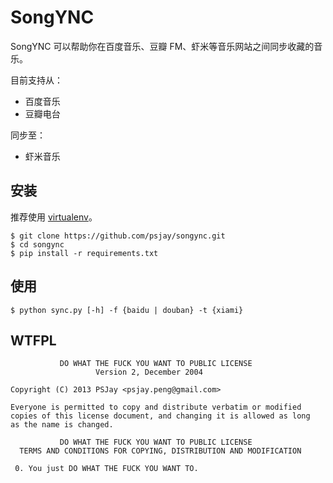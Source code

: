 # SongYNC

SongYNC 可以帮助你在百度音乐、豆瓣 FM、虾米等音乐网站之间同步收藏的音乐。

目前支持从：

- 百度音乐
- 豆瓣电台

同步至：

- 虾米音乐

## 安装

推荐使用 [virtualenv](http://www.virtualenv.org)。

    $ git clone https://github.com/psjay/songync.git
    $ cd songync
    $ pip install -r requirements.txt

## 使用

    $ python sync.py [-h] -f {baidu | douban} -t {xiami}

## WTFPL

               DO WHAT THE FUCK YOU WANT TO PUBLIC LICENSE
                       Version 2, December 2004

    Copyright (C) 2013 PSJay <psjay.peng@gmail.com>

    Everyone is permitted to copy and distribute verbatim or modified
    copies of this license document, and changing it is allowed as long
    as the name is changed.

               DO WHAT THE FUCK YOU WANT TO PUBLIC LICENSE
      TERMS AND CONDITIONS FOR COPYING, DISTRIBUTION AND MODIFICATION

     0. You just DO WHAT THE FUCK YOU WANT TO.
